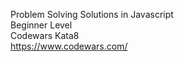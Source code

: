 Problem Solving Solutions in Javascript													
Beginner Level																
Codewars Kata8																	
https://www.codewars.com/
